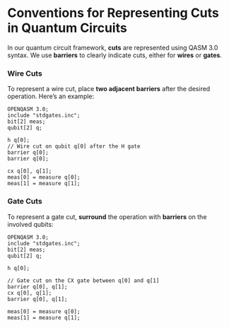 # Conventions for Representing Cuts in Quantum Circuits

In our quantum circuit framework, **cuts** are represented using QASM 3.0 syntax. We use **barriers** to clearly indicate cuts, either for **wires** or **gates**.

### Wire Cuts
To represent a wire cut, place **two adjacent barriers** after the desired operation. Here’s an example:

```qasm
OPENQASM 3.0;
include "stdgates.inc";
bit[2] meas;
qubit[2] q;

h q[0];
// Wire cut on qubit q[0] after the H gate
barrier q[0];
barrier q[0];

cx q[0], q[1];
meas[0] = measure q[0];
meas[1] = measure q[1];
```

### Gate Cuts
To represent a gate cut, **surround** the operation with **barriers** on the involved qubits:

```qasm
OPENQASM 3.0;
include "stdgates.inc";
bit[2] meas;
qubit[2] q;

h q[0];

// Gate cut on the CX gate between q[0] and q[1]
barrier q[0], q[1];
cx q[0], q[1];
barrier q[0], q[1];

meas[0] = measure q[0];
meas[1] = measure q[1];
```
